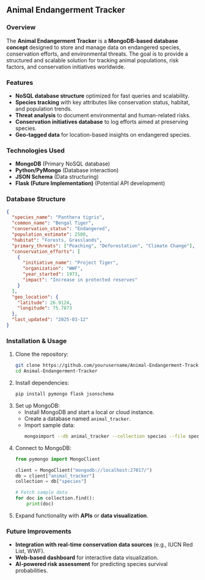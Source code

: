 
## Animal Endangerment Tracker

### Overview
The **Animal Endangerment Tracker** is a **MongoDB-based database concept** designed to store and manage data on endangered species, conservation efforts, and environmental threats. The goal is to provide a structured and scalable solution for tracking animal populations, risk factors, and conservation initiatives worldwide.

### Features
- **NoSQL database structure** optimized for fast queries and scalability.
- **Species tracking** with key attributes like conservation status, habitat, and population trends.
- **Threat analysis** to document environmental and human-related risks.
- **Conservation initiatives database** to log efforts aimed at preserving species.
- **Geo-tagged data** for location-based insights on endangered species.

### Technologies Used
- **MongoDB** (Primary NoSQL database)
- **Python/PyMongo** (Database interaction)
- **JSON Schema** (Data structuring)
- **Flask (Future Implementation)** (Potential API development)

### Database Structure
```json
{
  "species_name": "Panthera tigris",
  "common_name": "Bengal Tiger",
  "conservation_status": "Endangered",
  "population_estimate": 2500,
  "habitat": "Forests, Grasslands",
  "primary_threats": ["Poaching", "Deforestation", "Climate Change"],
  "conservation_efforts": [
    {
      "initiative_name": "Project Tiger",
      "organization": "WWF",
      "year_started": 1973,
      "impact": "Increase in protected reserves"
    }
  ],
  "geo_location": {
    "latitude": 26.9124,
    "longitude": 75.7873
  },
  "last_updated": "2025-03-12"
}
```

### Installation & Usage
1. Clone the repository:
   ```bash
   git clone https://github.com/yourusername/Animal-Endangerment-Tracker
   cd Animal-Endangerment-Tracker
   ```
2. Install dependencies:
   ```bash
   pip install pymongo flask jsonschema
   ```
3. Set up MongoDB:
   - Install MongoDB and start a local or cloud instance.
   - Create a database named `animal_tracker`.
   - Import sample data:
     ```bash
     mongoimport --db animal_tracker --collection species --file species_data.json --jsonArray
     ```
4. Connect to MongoDB:
   ```python
   from pymongo import MongoClient

   client = MongoClient("mongodb://localhost:27017/")
   db = client["animal_tracker"]
   collection = db["species"]

   # Fetch sample data
   for doc in collection.find():
       print(doc)
   ```
5. Expand functionality with **APIs** or **data visualization**.

### Future Improvements
- **Integration with real-time conservation data sources** (e.g., IUCN Red List, WWF).
- **Web-based dashboard** for interactive data visualization.
- **AI-powered risk assessment** for predicting species survival probabilities.
